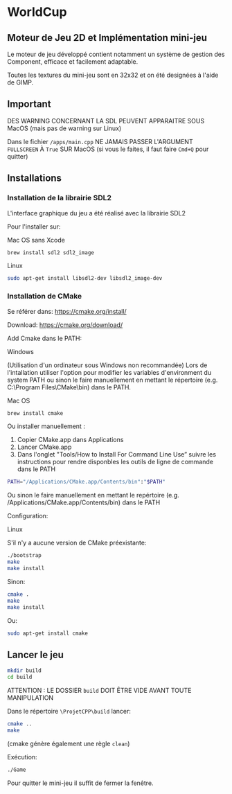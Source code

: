 # WorldCup
## Moteur de Jeu 2D et Implémentation mini-jeu

Le moteur de jeu développé contient notamment un système de gestion des Component, efficace et facilement adaptable.

Toutes les textures du mini-jeu sont en 32x32 et on été designées à l'aide de GIMP.

## Important

DES WARNING CONCERNANT LA SDL PEUVENT APPARAITRE SOUS MacOS
(mais pas de warning sur Linux)

Dans le fichier  `/apps/main.cpp`
NE JAMAIS PASSER L'ARGUMENT `FULLSCREEN` À `True`  SUR MacOS
(si vous le faites, il faut faire `Cmd+Q` pour quitter)

## Installations

### Installation de la librairie SDL2

L'interface graphique du jeu a été réalisé avec la librairie SDL2

Pour l'installer sur:

Mac OS sans Xcode

```sh
brew install sdl2 sdl2_image
```

Linux

```sh
sudo apt-get install libsdl2-dev libsdl2_image-dev
```

### Installation de CMake
Se référer dans: https://cmake.org/install/

Download: https://cmake.org/download/

Add Cmake dans le PATH:

Windows

(Utilisation d'un ordinateur sous Windows non recommandée)
Lors de l'intallation utiliser l'option pour modifier les variables d'environment du system PATH ou sinon le faire manuellement en mettant le répertoire (e.g. C:\Program Files\CMake\bin) dans le PATH.

Mac OS
```sh
brew install cmake
```
Ou installer manuellement :
1. Copier CMake.app dans Applications
2. Lancer CMake.app
3. Dans l'onglet "Tools/How to Install For Command Line Use” suivre les instructions pour rendre disponbles les outils de ligne de commande dans le PATH

```sh
PATH="/Applications/CMake.app/Contents/bin":"$PATH"
```
Ou sinon le faire manuellement en mettant le repértoire (e.g. /Applications/CMake.app/Contents/bin) dans le PATH

Configuration:

Linux

S'il n'y a aucune version de CMake préexistante:
```sh
./bootstrap
make
make install
```

Sinon:

```sh
cmake .
make      
make install
```

Ou:

```sh
sudo apt-get install cmake
```

## Lancer le jeu

```sh
mkdir build
cd build
```

ATTENTION : LE DOSSIER `build` DOIT ÊTRE VIDE AVANT TOUTE MANIPULATION

Dans le répertoire `\ProjetCPP\build` lancer:
```sh
cmake ..
make
```
(cmake génère également une règle `clean`)

Exécution:
```sh
./Game
```

Pour quitter le mini-jeu il suffit de fermer la fenêtre.
